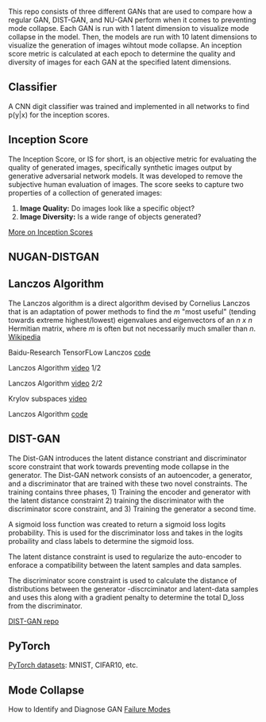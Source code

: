 This repo consists of three different GANs that are used to compare how a regular GAN, DIST-GAN, and NU-GAN perform when it comes to preventing mode collapse. Each GAN is run with 1 latent dimension to visualize mode collapse in the model. Then, the models are run with 10 latent dimensions to visualize the generation of images wihtout mode collapse. An inception score metric is calculated at each epoch to determine the quality and diversity of images for each GAN at the specified latent dimensions.

## Classifier

A CNN digit classifier was trained and implemented in all networks to find p(y|x) for the inception scores. 

## Inception Score
The Inception Score, or IS for short, is an objective metric for evaluating the quality of generated images, specifically synthetic images output by generative adversarial network models. It was developed to remove the subjective human evaluation of images. The score seeks to capture two properties of a collection of generated images:
1) **Image Quality:** Do images look like a specific object?
2) **Image Diversity:** Is a wide range of objects generated?

[More on Inception Scores](https://machinelearningmastery.com/how-to-implement-the-inception-score-from-scratch-for-evaluating-generated-images/)

## NUGAN-DISTGAN

## Lanczos Algorithm

The Lanczos algorithm is a direct algorithm devised by Cornelius Lanczos that is an adaptation of power methods to find the *m* "most useful" (tending towards extreme highest/lowest) eigenvalues and eigenvectors of an *n x n* Hermitian matrix, where *m* is often but not necessarily much smaller than *n*. [Wikipedia](https://en.wikipedia.org/wiki/Lanczos_algorithm)

Baidu-Research TensorFLow Lanczos [code](https://github.com/baidu-research/tensorflow-allreduce/blob/master/tensorflow/contrib/solvers/python/ops/lanczos.py)

Lanczos Algorithm [video](https://www.youtube.com/watch?v=0t7WJybTmFg) 1/2

Lanczos Algorithm [video](https://www.youtube.com/watch?v=WO8w5zq1Sfo) 2/2

Krylov subspaces [video](https://www.youtube.com/watch?v=ji__O4deIZo)

Lanczos Algorithm [code](https://github.com/cc-hpc-itwm/GradVis/blob/master/toolbox/hessian_functions.py)

## DIST-GAN

The Dist-GAN introduces the latent distance constriant and discriminator score constraint that work towards preventing mode collapse in the generator. The Dist-GAN network consists of an autoencoder, a generator, and a discriminator that are trained with these two novel constraints. The training contains three phases, 1) Training the encoder and generator with the latent distance constraint 2) training the discriminator with the discriminator score constraint, and 3) Training the generator a second time. 

A sigmoid loss function was created to return a sigmoid loss logits probability. This is used for the discriminator loss and takes in the logits probaility and class labels to determine the sigmoid loss. 

The latent distance constraint is used to regularize the auto-encoder to enforace a compatibility between the latent samples and data samples. 

The discriminator score constraint is used to calculate the distance of distributions between the generator -discrciminator and latent-data samples and uses this along with a gradient penalty to determine the total D_loss from the discriminator. 


[DIST-GAN repo](https://github.com/tntrung/gan/blob/master/distgan_image/distgan_mnist.py)

## PyTorch

[PyTorch datasets](https://pytorch.org/vision/stable/datasets.html): MNIST, CIFAR10, etc.


## Mode Collapse

How to Identify and Diagnose GAN [Failure Modes](https://machinelearningmastery.com/practical-guide-to-gan-failure-modes/)
